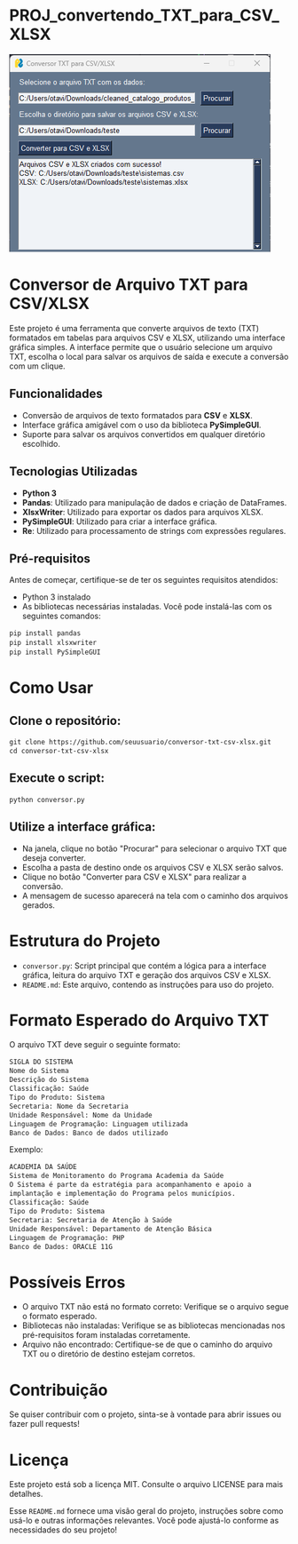 # PROJ_convertendo_TXT_para_CSV_XLSX
![img](https://github.com/otavioaugust1/PROJ_convertendo_TXT_para_CSV_XLSX/blob/main/BASE/convert.png)

# Conversor de Arquivo TXT para CSV/XLSX

Este projeto é uma ferramenta que converte arquivos de texto (TXT) formatados em tabelas para arquivos CSV e XLSX, utilizando uma interface gráfica simples. A interface permite que o usuário selecione um arquivo TXT, escolha o local para salvar os arquivos de saída e execute a conversão com um clique.

## Funcionalidades

* Conversão de arquivos de texto formatados para **CSV** e **XLSX**.
* Interface gráfica amigável com o uso da biblioteca **PySimpleGUI**.
* Suporte para salvar os arquivos convertidos em qualquer diretório escolhido.

## Tecnologias Utilizadas

* **Python 3**
* **Pandas**: Utilizado para manipulação de dados e criação de DataFrames.
* **XlsxWriter**: Utilizado para exportar os dados para arquivos XLSX.
* **PySimpleGUI**: Utilizado para criar a interface gráfica.
* **Re**: Utilizado para processamento de strings com expressões regulares.

## Pré-requisitos

Antes de começar, certifique-se de ter os seguintes requisitos atendidos:

* Python 3 instalado
* As bibliotecas necessárias instaladas. Você pode instalá-las com os seguintes comandos:

```bash
pip install pandas
pip install xlsxwriter
pip install PySimpleGUI
```

# Como Usar
## Clone o repositório:
```
git clone https://github.com/seuusuario/conversor-txt-csv-xlsx.git
cd conversor-txt-csv-xlsx
```
## Execute o script:
```
python conversor.py
```
## Utilize a interface gráfica:
* Na janela, clique no botão "Procurar" para selecionar o arquivo TXT que deseja converter.
* Escolha a pasta de destino onde os arquivos CSV e XLSX serão salvos.
* Clique no botão "Converter para CSV e XLSX" para realizar a conversão.
* A mensagem de sucesso aparecerá na tela com o caminho dos arquivos gerados.

# Estrutura do Projeto
* `conversor.py`: Script principal que contém a lógica para a interface gráfica, leitura do arquivo TXT e geração dos arquivos CSV e XLSX.
* `README.md`: Este arquivo, contendo as instruções para uso do projeto.

# Formato Esperado do Arquivo TXT
O arquivo TXT deve seguir o seguinte formato:
```
SIGLA DO SISTEMA
Nome do Sistema
Descrição do Sistema
Classificação: Saúde
Tipo do Produto: Sistema
Secretaria: Nome da Secretaria
Unidade Responsável: Nome da Unidade
Linguagem de Programação: Linguagem utilizada
Banco de Dados: Banco de dados utilizado

```
Exemplo:
```
ACADEMIA DA SAÚDE
Sistema de Monitoramento do Programa Academia da Saúde
O Sistema é parte da estratégia para acompanhamento e apoio a implantação e implementação do Programa pelos municípios.
Classificação: Saúde
Tipo do Produto: Sistema
Secretaria: Secretaria de Atenção à Saúde
Unidade Responsável: Departamento de Atenção Básica
Linguagem de Programação: PHP
Banco de Dados: ORACLE 11G

```

# Possíveis Erros
* O arquivo TXT não está no formato correto: Verifique se o arquivo segue o formato esperado.
* Bibliotecas não instaladas: Verifique se as bibliotecas mencionadas nos pré-requisitos foram instaladas corretamente.
* Arquivo não encontrado: Certifique-se de que o caminho do arquivo TXT ou o diretório de destino estejam corretos.

# Contribuição
Se quiser contribuir com o projeto, sinta-se à vontade para abrir issues ou fazer pull requests!

# Licença
Este projeto está sob a licença MIT. Consulte o arquivo LICENSE para mais detalhes.

Esse `README.md` fornece uma visão geral do projeto, instruções sobre como usá-lo e outras informações relevantes. Você pode ajustá-lo conforme as necessidades do seu projeto!

